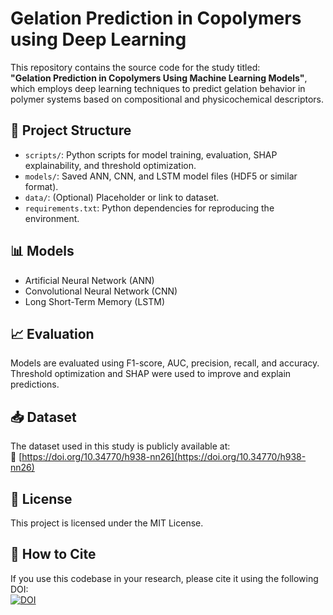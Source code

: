 # Gelation Prediction in Copolymers using Deep Learning

This repository contains the source code for the study titled:  
**"Gelation Prediction in Copolymers Using Machine Learning Models"**, which employs deep learning techniques to predict gelation behavior in polymer systems based on compositional and physicochemical descriptors.

## 📂 Project Structure
- `scripts/`: Python scripts for model training, evaluation, SHAP explainability, and threshold optimization.
- `models/`: Saved ANN, CNN, and LSTM model files (HDF5 or similar format).
- `data/`: (Optional) Placeholder or link to dataset.
- `requirements.txt`: Python dependencies for reproducing the environment.

## 📊 Models
- Artificial Neural Network (ANN)
- Convolutional Neural Network (CNN)
- Long Short-Term Memory (LSTM)

## 📈 Evaluation
Models are evaluated using F1-score, AUC, precision, recall, and accuracy.  
Threshold optimization and SHAP were used to improve and explain predictions.

## 📥 Dataset
The dataset used in this study is publicly available at:  
🔗 [https://doi.org/10.34770/h938-nn26](https://doi.org/10.34770/h938-nn26)

## 📜 License
This project is licensed under the MIT License.

## 🧠 How to Cite

If you use this codebase in your research, please cite it using the following DOI:  
[![DOI](https://zenodo.org/badge/DOI/10.5281/zenodo.15489302.svg)](https://doi.org/10.5281/zenodo.15489302)




